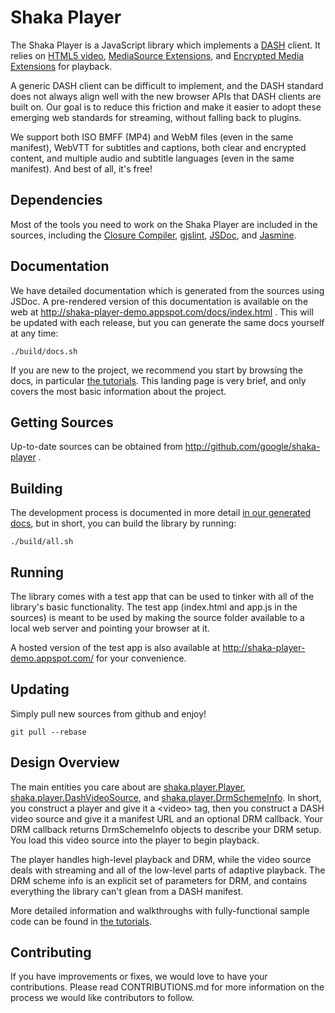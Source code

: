 # Shaka Player #

The Shaka Player is a JavaScript library which implements a [DASH][] client.
It relies on [HTML5 video][], [MediaSource Extensions][], and [Encrypted Media
Extensions][] for playback.

A generic DASH client can be difficult to implement, and the DASH standard does
not always align well with the new browser APIs that DASH clients are built on.
Our goal is to reduce this friction and make it easier to adopt these emerging
web standards for streaming, without falling back to plugins.

We support both ISO BMFF (MP4) and WebM files (even in the same manifest),
WebVTT for subtitles and captions, both clear and encrypted content, and
multiple audio and subtitle languages (even in the same manifest).
And best of all, it's free!

[DASH]: http://dashif.org/
[HTML5 video]: http://www.html5rocks.com/en/tutorials/video/basics/
[MediaSource Extensions]: http://w3c.github.io/media-source/
[Encrypted Media Extensions]: https://w3c.github.io/encrypted-media/


## Dependencies ##

Most of the tools you need to work on the Shaka Player are included in the
sources, including the [Closure Compiler][], [gjslint][], [JSDoc][], and
[Jasmine][].

[Closure Compiler]: https://developers.google.com/closure/compiler/
[gjslint]: https://developers.google.com/closure/utilities/docs/linter_howto
[JSDoc]: http://usejsdoc.org/
[Jasmine]: http://jasmine.github.io/2.1/introduction.html


## Documentation ##

We have detailed documentation which is generated from the sources using JSDoc.
A pre-rendered version of this documentation is available on the web at
http://shaka-player-demo.appspot.com/docs/index.html .  This will be updated
with each release, but you can generate the same docs yourself at any time:
```Shell
./build/docs.sh
```

If you are new to the project, we recommend you start by browsing the docs,
in particular [the tutorials][].  This landing page is very brief, and only
covers the most basic information about the project.

[the tutorials]: http://shaka-player-demo.appspot.com/docs/tutorial-player.html


## Getting Sources ##

Up-to-date sources can be obtained from http://github.com/google/shaka-player .


## Building ##

The development process is documented in more detail [in our generated docs][],
but in short, you can build the library by running:
```Shell
./build/all.sh
```

[in our generated docs]: http://shaka-player-demo.appspot.com/docs/tutorial-dev.html


## Running ##

The library comes with a test app that can be used to tinker with all of the
library's basic functionality.  The test app (index.html and app.js in the
sources) is meant to be used by making the source folder available to a local
web server and pointing your browser at it.

A hosted version of the test app is also available at
http://shaka-player-demo.appspot.com/ for your convenience.


## Updating ##

Simply pull new sources from github and enjoy!
```Shell
git pull --rebase
```


## Design Overview ##

The main entities you care about are [shaka.player.Player][],
[shaka.player.DashVideoSource][], and [shaka.player.DrmSchemeInfo][].
In short, you construct a player and give it a \<video\> tag, then you
construct a DASH video source and give it a manifest URL and an optional DRM
callback.  Your DRM callback returns DrmSchemeInfo objects to describe your
DRM setup.  You load this video source into the player to begin playback.

The player handles high-level playback and DRM, while the video source deals
with streaming and all of the low-level parts of adaptive playback.  The DRM
scheme info is an explicit set of parameters for DRM, and contains everything
the library can't glean from a DASH manifest.

More detailed information and walkthroughs with fully-functional sample code
can be found in [the tutorials][].

[shaka.player.Player]: http://shaka-player-demo.appspot.com/docs/shaka.player.Player.html
[shaka.player.DashVideoSource]: http://shaka-player-demo.appspot.com/docs/shaka.player.DashVideoSource.html
[shaka.player.DrmSchemeInfo]: http://shaka-player-demo.appspot.com/docs/shaka.player.DrmSchemeInfo.html
[the tutorials]: http://shaka-player-demo.appspot.com/docs/tutorial-player.html


## Contributing ##

If you have improvements or fixes, we would love to have your contributions.
Please read CONTRIBUTIONS.md for more information on the process we would like
contributors to follow.

